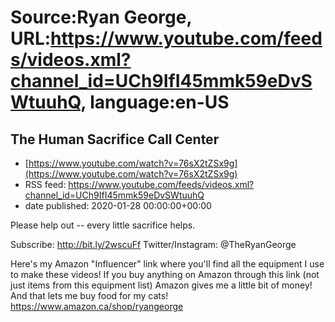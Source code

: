 # Source:Ryan George, URL:https://www.youtube.com/feeds/videos.xml?channel_id=UCh9IfI45mmk59eDvSWtuuhQ, language:en-US

## The Human Sacrifice Call Center
 - [https://www.youtube.com/watch?v=76sX2tZSx9g](https://www.youtube.com/watch?v=76sX2tZSx9g)
 - RSS feed: https://www.youtube.com/feeds/videos.xml?channel_id=UCh9IfI45mmk59eDvSWtuuhQ
 - date published: 2020-01-28 00:00:00+00:00

Please help out -- every little sacrifice helps. 

Subscribe: http://bit.ly/2wscuFf
Twitter/Instagram: @TheRyanGeorge


Here's my Amazon "Influencer" link where you'll find all the equipment I use to make these videos! If you buy anything on Amazon through this link (not just items from this equipment list) Amazon gives me a little bit of money! And that lets me buy food for my cats!
https://www.amazon.ca/shop/ryangeorge

